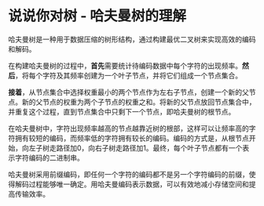 # 说说你对树 - 哈夫曼树的理解

哈夫曼树是一种用于数据压缩的树形结构，通过构建最优二叉树来实现高效的编码和解码。

在构建哈夫曼树的过程中，**首先**需要统计待编码数据中每个字符的出现频率。**然后**，将每个字符及其频率创建为一个叶子节点，并将它们组成一个节点集合。

**接着**，从节点集合中选择权重最小的两个节点作为左右子节点，创建一个新的父节点。新的父节点的权重为两个子节点的权重之和。将新的父节点放回节点集合中，并重复这个过程，直到节点集合中只剩下一个节点，即哈夫曼树的根节点。

在哈夫曼树中，字符出现频率越高的节点越靠近树的根部，这样可以让频率高的字符拥有较短的编码，而频率低的字符拥有较长的编码。编码的方式是，从根节点开始，向左子树走路径加0，向右子树走路径加1。最终，每个叶子节点都有一个表示字符编码的二进制串。

哈夫曼树采用前缀编码，即任何一个字符的编码都不是另一个字符编码的前缀，使得解码过程能够唯一确定。用哈夫曼编码表示数据，可以有效地减小存储空间和提高传输效率。


